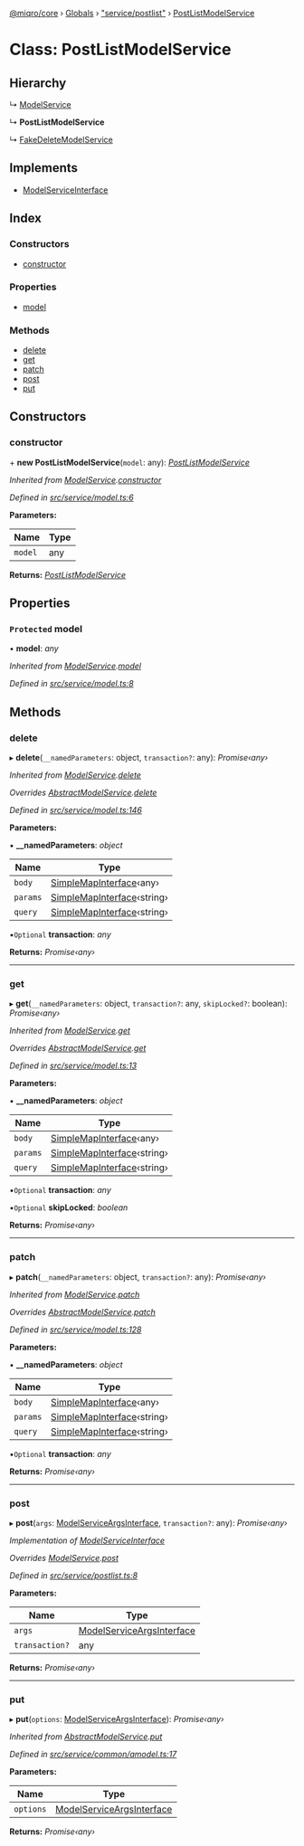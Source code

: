 [@miqro/core](../README.md) › [Globals](../globals.md) › ["service/postlist"](../modules/_service_postlist_.md) › [PostListModelService](_service_postlist_.postlistmodelservice.md)

# Class: PostListModelService

## Hierarchy

  ↳ [ModelService](_service_model_.modelservice.md)

  ↳ **PostListModelService**

  ↳ [FakeDeleteModelService](_service_deleted_.fakedeletemodelservice.md)

## Implements

* [ModelServiceInterface](../interfaces/_service_common_model_.modelserviceinterface.md)

## Index

### Constructors

* [constructor](_service_postlist_.postlistmodelservice.md#constructor)

### Properties

* [model](_service_postlist_.postlistmodelservice.md#protected-model)

### Methods

* [delete](_service_postlist_.postlistmodelservice.md#delete)
* [get](_service_postlist_.postlistmodelservice.md#get)
* [patch](_service_postlist_.postlistmodelservice.md#patch)
* [post](_service_postlist_.postlistmodelservice.md#post)
* [put](_service_postlist_.postlistmodelservice.md#put)

## Constructors

###  constructor

\+ **new PostListModelService**(`model`: any): *[PostListModelService](_service_postlist_.postlistmodelservice.md)*

*Inherited from [ModelService](_service_model_.modelservice.md).[constructor](_service_model_.modelservice.md#constructor)*

*Defined in [src/service/model.ts:6](https://github.com/claukers/miqro-core/blob/65c3631/src/service/model.ts#L6)*

**Parameters:**

Name | Type |
------ | ------ |
`model` | any |

**Returns:** *[PostListModelService](_service_postlist_.postlistmodelservice.md)*

## Properties

### `Protected` model

• **model**: *any*

*Inherited from [ModelService](_service_model_.modelservice.md).[model](_service_model_.modelservice.md#protected-model)*

*Defined in [src/service/model.ts:8](https://github.com/claukers/miqro-core/blob/65c3631/src/service/model.ts#L8)*

## Methods

###  delete

▸ **delete**(`__namedParameters`: object, `transaction?`: any): *Promise‹any›*

*Inherited from [ModelService](_service_model_.modelservice.md).[delete](_service_model_.modelservice.md#delete)*

*Overrides [AbstractModelService](_service_common_amodel_.abstractmodelservice.md).[delete](_service_common_amodel_.abstractmodelservice.md#delete)*

*Defined in [src/service/model.ts:146](https://github.com/claukers/miqro-core/blob/65c3631/src/service/model.ts#L146)*

**Parameters:**

▪ **__namedParameters**: *object*

Name | Type |
------ | ------ |
`body` | [SimpleMapInterface](../interfaces/_util_util_.simplemapinterface.md)‹any› |
`params` | [SimpleMapInterface](../interfaces/_util_util_.simplemapinterface.md)‹string› |
`query` | [SimpleMapInterface](../interfaces/_util_util_.simplemapinterface.md)‹string› |

▪`Optional`  **transaction**: *any*

**Returns:** *Promise‹any›*

___

###  get

▸ **get**(`__namedParameters`: object, `transaction?`: any, `skipLocked?`: boolean): *Promise‹any›*

*Inherited from [ModelService](_service_model_.modelservice.md).[get](_service_model_.modelservice.md#get)*

*Overrides [AbstractModelService](_service_common_amodel_.abstractmodelservice.md).[get](_service_common_amodel_.abstractmodelservice.md#get)*

*Defined in [src/service/model.ts:13](https://github.com/claukers/miqro-core/blob/65c3631/src/service/model.ts#L13)*

**Parameters:**

▪ **__namedParameters**: *object*

Name | Type |
------ | ------ |
`body` | [SimpleMapInterface](../interfaces/_util_util_.simplemapinterface.md)‹any› |
`params` | [SimpleMapInterface](../interfaces/_util_util_.simplemapinterface.md)‹string› |
`query` | [SimpleMapInterface](../interfaces/_util_util_.simplemapinterface.md)‹string› |

▪`Optional`  **transaction**: *any*

▪`Optional`  **skipLocked**: *boolean*

**Returns:** *Promise‹any›*

___

###  patch

▸ **patch**(`__namedParameters`: object, `transaction?`: any): *Promise‹any›*

*Inherited from [ModelService](_service_model_.modelservice.md).[patch](_service_model_.modelservice.md#patch)*

*Overrides [AbstractModelService](_service_common_amodel_.abstractmodelservice.md).[patch](_service_common_amodel_.abstractmodelservice.md#patch)*

*Defined in [src/service/model.ts:128](https://github.com/claukers/miqro-core/blob/65c3631/src/service/model.ts#L128)*

**Parameters:**

▪ **__namedParameters**: *object*

Name | Type |
------ | ------ |
`body` | [SimpleMapInterface](../interfaces/_util_util_.simplemapinterface.md)‹any› |
`params` | [SimpleMapInterface](../interfaces/_util_util_.simplemapinterface.md)‹string› |
`query` | [SimpleMapInterface](../interfaces/_util_util_.simplemapinterface.md)‹string› |

▪`Optional`  **transaction**: *any*

**Returns:** *Promise‹any›*

___

###  post

▸ **post**(`args`: [ModelServiceArgsInterface](../interfaces/_service_common_model_.modelserviceargsinterface.md), `transaction?`: any): *Promise‹any›*

*Implementation of [ModelServiceInterface](../interfaces/_service_common_model_.modelserviceinterface.md)*

*Overrides [ModelService](_service_model_.modelservice.md).[post](_service_model_.modelservice.md#post)*

*Defined in [src/service/postlist.ts:8](https://github.com/claukers/miqro-core/blob/65c3631/src/service/postlist.ts#L8)*

**Parameters:**

Name | Type |
------ | ------ |
`args` | [ModelServiceArgsInterface](../interfaces/_service_common_model_.modelserviceargsinterface.md) |
`transaction?` | any |

**Returns:** *Promise‹any›*

___

###  put

▸ **put**(`options`: [ModelServiceArgsInterface](../interfaces/_service_common_model_.modelserviceargsinterface.md)): *Promise‹any›*

*Inherited from [AbstractModelService](_service_common_amodel_.abstractmodelservice.md).[put](_service_common_amodel_.abstractmodelservice.md#put)*

*Defined in [src/service/common/amodel.ts:17](https://github.com/claukers/miqro-core/blob/65c3631/src/service/common/amodel.ts#L17)*

**Parameters:**

Name | Type |
------ | ------ |
`options` | [ModelServiceArgsInterface](../interfaces/_service_common_model_.modelserviceargsinterface.md) |

**Returns:** *Promise‹any›*
